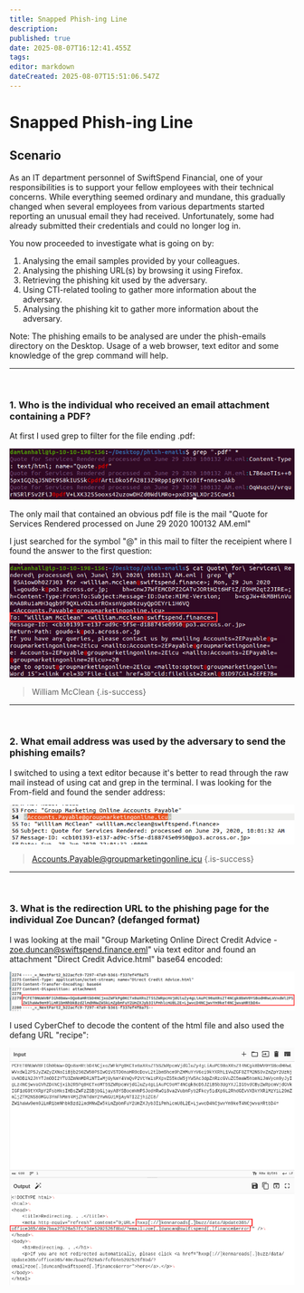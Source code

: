 ```yaml
---
title: Snapped Phish-ing Line
description: 
published: true
date: 2025-08-07T16:12:41.455Z
tags: 
editor: markdown
dateCreated: 2025-08-07T15:51:06.547Z
---
```


# Snapped Phish-ing Line

## Scenario
 As an IT department personnel of SwiftSpend Financial, one of your responsibilities is to support your fellow employees with their technical concerns. While everything seemed ordinary and mundane, this gradually changed when several employees from various departments started reporting an unusual email they had received. Unfortunately, some had already submitted their credentials and could no longer log in.

You now proceeded to investigate what is going on by:

1. Analysing the email samples provided by your colleagues.
2. Analysing the phishing URL(s) by browsing it using Firefox.
3. Retrieving the phishing kit used by the adversary.
4. Using CTI-related tooling to gather more information about the adversary.
5. Analysing the phishing kit to gather more information about the adversary.

Note: The phishing emails to be analysed are under the phish-emails directory on the Desktop. Usage of a web browser, text editor and some knowledge of the grep command will help. 

---
<br>

### 1. Who is the individual who received an email attachment containing a PDF?

At first I used grep to filter for the file ending .pdf:

![1_1.png](/thm/challenges/snapped_phish-ing_line/1_1.png)

The only mail that contained an obvious pdf file is the mail "Quote for Services Rendered processed on June 29 2020 100132 AM.eml"

I just searched for the symbol "@" in this mail to filter the receipient where I found the answer to the first question:

![1_2.png](/thm/challenges/snapped_phish-ing_line/1_2.png)

> William McClean
{.is-success}

---
<br>

### 2. What email address was used by the adversary to send the phishing emails?

I switched to using a text editor because it's better to read through the raw mail instead of using cat and grep in the terminal.
I was looking for the From-field and found the sender address:

![2_1.png](/thm/challenges/snapped_phish-ing_line/2_1.png)

> Accounts.Payable@groupmarketingonline.icu
{.is-success}

---
<br>

### 3. What is the redirection URL to the phishing page for the individual Zoe Duncan? (defanged format)

I was looking at the mail "Group Marketing Online Direct Credit Advice - zoe.duncan@swiftspend.finance.eml" via text editor and found an attachment "Direct Credit Advice.html" base64 encoded:

![3_1.png](/thm/challenges/snapped_phish-ing_line/3_1.png)

I used CyberChef to decode the content of the html file and also used the defang URL "recipe":

![3_2.png](/thm/challenges/snapped_phish-ing_line/3_2.png)
